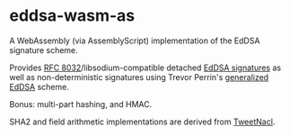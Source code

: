 # eddsa-wasm-as

A WebAssembly (via AssemblyScript) implementation of the EdDSA signature scheme.

Provides [RFC 8032](https://tools.ietf.org/html/rfc8032)/libsodium-compatible detached [EdDSA signatures](https://download.libsodium.org/doc/public-key_cryptography/public-key_signatures) as well as non-deterministic signatures using Trevor Perrin's [generalized EdDSA](https://moderncrypto.org/mail-archive/curves/2017/000925.html) scheme.

Bonus: multi-part hashing, and HMAC.

SHA2 and field arithmetic implementations are derived from [TweetNacl](https://tweetnacl.cr.yp.to/).